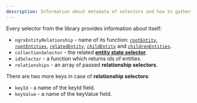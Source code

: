 ```yaml
---
description: Information about metadata of selectors and how to gather it
---
```


Every selector from the library provides information about itself:

- `ngrxEntityRelationship` - name of its function:
  [`rootEntity`](../api/core/rootentity-function.md),
  [`rootEntities`](../api/core/rootentities-function.md),
  [`relatedEntity`](../api/core/relatedentity-function.md),
  [`childEntity`](../api/core/childentity-function.md)
  and [`childrenEntities`](../api/core/childrenentities-function.md).
- `collectionSelector` - the related [**entity state selector**](../api/core/entity-state-selector.md).
- `idSelector` - a function which returns ids of entities.
- `relationships` - an array of passed **relationship selectors**.

There are two more keys in case of **relationship selectors**:

- `keyId` - a name of the keyId field.
- `keyValue` - a name of the keyValue field.
